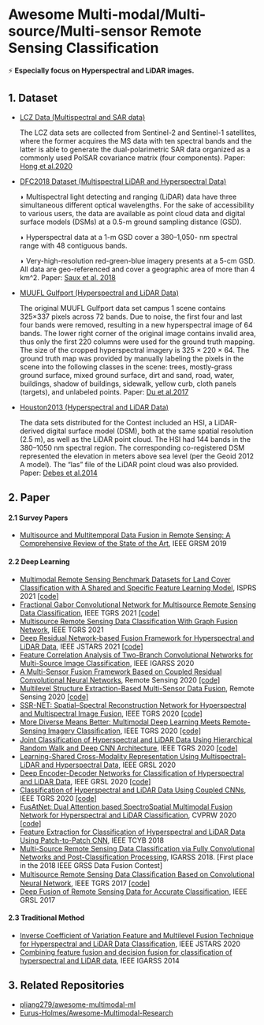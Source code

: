 # Awesome Multi-modal/Multi-source/Multi-sensor Remote Sensing Classification

⚡ **Especially focus on Hyperspectral and LiDAR images.**



## 1. Dataset

- [LCZ Data (Multispectral and SAR data)](https://github.com/danfenghong/IEEE_TGRS_MDL-RS)

  The LCZ data sets are collected from Sentinel-2 and Sentinel-1 satellites, where the former acquires the MS data with ten spectral bands and the latter is able to generate the dual-polarimetric SAR data organized as a commonly used PolSAR covariance matrix (four components). Paper: [Hong et al.2020](https://ieeexplore.ieee.org/document/9174822)

- [DFC2018 Dataset (Multispectral LiDAR and Hyperspectral Data)](https://hyperspectral.ee.uh.edu/?page_id=1075)

  ◗ Multispectral light detecting and ranging (LiDAR) data have three simultaneous different optical wavelengths. For the sake of accessibility to various users, the data are available as point cloud data and digital surface models (DSMs) at a 0.5-m ground sampling distance (GSD). 

  ◗ Hyperspectral data at a 1-m GSD cover a 380–1,050- nm spectral range with 48 contiguous bands. 

  ◗ Very-high-resolution red-green-blue imagery presents at a 5-cm GSD. All data are geo-referenced and cover a geographic area of more than 4 km^2​.  Paper: [Saux et al. 2018](https://ieeexplore.ieee.org/document/8328995)

- [MUUFL Gulfport (Hyperspectral and LiDAR Data)](https://github.com/GatorSense/MUUFLGulfport/)

  The original MUUFL Gulfport data set campus 1 scene contains 325×337 pixels across 72 bands. Due to noise, the first four and last four bands were removed, resulting in a new hyperspectral image of 64 bands. The lower right corner of the original image contains invalid area, thus only the first 220 columns were used for the ground truth mapping. The size of the cropped hyperspectral imagery is 325 × 220 × 64. The ground truth map was provided by manually labeling the pixels in the scene into the following classes in the scene: trees, mostly-grass ground surface, mixed ground surface, dirt and sand, road, water, buildings, shadow of buildings, sidewalk, yellow curb, cloth panels (targets), and unlabeled points. Paper: [Du et al.2017](https://ufdc.ufl.edu/IR00009711/00001)

- [Houston2013 (Hyperspectral and LiDAR Data)](https://hyperspectral.ee.uh.edu/?page_id=459)

  The data sets distributed for the Contest included an HSI, a LiDAR-derived digital surface model (DSM), both at the same spatial resolution (2.5 m), as well as the LiDAR point cloud. The HSI had 144 bands in the 380–1050 nm spectral region. The corresponding co-registered DSM represented the elevation in meters above sea level (per the Geoid 2012 A model). The “las” file of the LiDAR point cloud was also provided. Paper: [Debes et al.2014](https://ieeexplore.ieee.org/abstract/document/6776408)

  

## 2. Paper

#### 2.1 Survey Papers

- [Multisource and Multitemporal Data Fusion in Remote Sensing: A Comprehensive Review of the State of the Art](https://ieeexplore.ieee.org/abstract/document/8672156), IEEE GRSM 2019



#### 2.2 Deep Learning

- [Multimodal Remote Sensing Benchmark Datasets for Land Cover Classification with A Shared and Specific Feature Learning Model](https://www.sciencedirect.com/science/article/pii/S0924271621001362), ISPRS 2021 [[code]](https://github.com/danfenghong/ISPRS_S2FL)
- [Fractional Gabor Convolutional Network for Multisource Remote Sensing Data Classification](https://ieeexplore.ieee.org/document/9383794), IEEE TGRS 2021 [[code]](https://github.com/xudongzhao461/FGCN)
- [Multisource Remote Sensing Data Classification With Graph Fusion Network](https://ieeexplore.ieee.org/document/9325097), IEEE TGRS 2021
- [Deep Residual Network-based Fusion Framework for Hyperspectral and LiDAR Data](https://ieeexplore.ieee.org/abstract/document/9336235), IEEE JSTARS 2021 [[code]](https://github.com/gechiru/RNPRF-RNDFF-RNPMF)
- [Feature Correlation Analysis of Two-Branch Convolutional Networks for Multi-Source Image Classification](https://ieeexplore.ieee.org/abstract/document/9324476), IEEE IGARSS 2020
- [A Multi-Sensor Fusion Framework Based on Coupled Residual Convolutional Neural Networks](https://www.mdpi.com/2072-4292/12/12/2067), Remote Sensing 2020 [[code]](https://github.com/bobleegogogo/CResNetAUX)
- [Multilevel Structure Extraction-Based Multi-Sensor Data Fusion](https://www.mdpi.com/2072-4292/12/24/4034), Remote Sensing 2020 [[code]](https://github.com/PuhongDuan/Multilevel-Structure-Extraction-Based-Multi-Sensor-Data-Fusion)
- [SSR-NET: Spatial–Spectral Reconstruction Network for Hyperspectral and Multispectral Image Fusion](https://ieeexplore.ieee.org/abstract/document/9186332), IEEE TGRS 2020 [[code]](https://github.com/hw2hwei/SSRNET)
- [More Diverse Means Better: Multimodal Deep Learning Meets Remote-Sensing Imagery Classiﬁcation](https://ieeexplore.ieee.org/document/9174822), IEEE TGRS 2020 [[code]](https://github.com/danfenghong/IEEE_TGRS_MDL-RS)
- [Joint Classification of Hyperspectral and LiDAR Data Using Hierarchical Random Walk and Deep CNN Architecture](https://ieeexplore.ieee.org/abstract/document/9057518), IEEE TGRS 2020 [[code]](https://github.com/xudongzhao461/HRWN)
- [Learning-Shared Cross-Modality Representation Using Multispectral-LiDAR and Hyperspectral Data](https://ieeexplore.ieee.org/abstract/document/8976086), IEEE GRSL 2020
- [Deep Encoder-Decoder Networks for Classification of Hyperspectral and LiDAR Data](https://ieeexplore.ieee.org/abstract/document/9179756), IEEE GRSL 2020 [[code]](https://github.com/danfenghong/IEEE_GRSL_EndNet)
- [Classification of Hyperspectral and LiDAR Data Using Coupled CNNs](https://ieeexplore.ieee.org/abstract/document/8985546),  IEEE TGRS 2020 [[code]](https://github.com/RenlongHang/Coupled-CNNs)
- [FusAtNet: Dual Attention based SpectroSpatial Multimodal Fusion Network for Hyperspectral and LiDAR Classification](https://openaccess.thecvf.com/content_CVPRW_2020/html/w6/Mohla_FusAtNet_Dual_Attention_Based_SpectroSpatial_Multimodal_Fusion_Network_for_Hyperspectral_CVPRW_2020_paper.html), CVPRW 2020 [[code]](https://github.com/ShivamP1993/FusAtNet)
- [Feature Extraction for Classification of Hyperspectral and LiDAR Data Using Patch-to-Patch CNN](https://ieeexplore.ieee.org/abstract/document/8467496), IEEE TCYB 2018
- [Multi-Source Remote Sensing Data Classification via Fully Convolutional Networks and Post-Classification Processing](https://ieeexplore.ieee.org/document/8518295), IGARSS 2018. [First place in the 2018 IEEE GRSS Data Fusion Contest]
- [Multisource Remote Sensing Data Classiﬁcation Based on Convolutional Neural Network](https://ieeexplore.ieee.org/abstract/document/8068943), IEEE TGRS 2017 [[code]](https://github.com/Hsuxu/Two-branch-CNN-Multisource-RS-classification)
- [Deep Fusion of Remote Sensing Data for Accurate Classification](https://ieeexplore.ieee.org/abstract/document/7940007), IEEE GRSL 2017



#### 2.3 Traditional Method

- [Inverse Coefficient of Variation Feature and Multilevel Fusion Technique for Hyperspectral and LiDAR Data Classification](https://ieeexplore.ieee.org/document/8961976), IEEE JSTARS 2020
- [Combining feature fusion and decision fusion for classification of hyperspectral and LiDAR data](https://ieeexplore.ieee.org/abstract/document/6946657), IEEE IGARSS 2014



## 3. Related Repositories

- [pliang279/awesome-multimodal-ml](https://github.com/pliang279/awesome-multimodal-ml)
- [Eurus-Holmes/Awesome-Multimodal-Research](https://github.com/Eurus-Holmes/Awesome-Multimodal-Research)